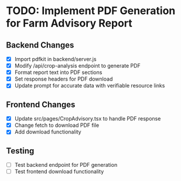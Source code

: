 # TODO: Implement PDF Generation for Farm Advisory Report

## Backend Changes
- [x] Import pdfkit in backend/server.js
- [x] Modify /api/crop-analysis endpoint to generate PDF
- [x] Format report text into PDF sections
- [x] Set response headers for PDF download
- [x] Update prompt for accurate data with verifiable resource links

## Frontend Changes
- [x] Update src/pages/CropAdvisory.tsx to handle PDF response
- [x] Change fetch to download PDF file
- [x] Add download functionality

## Testing
- [ ] Test backend endpoint for PDF generation
- [ ] Test frontend download functionality
